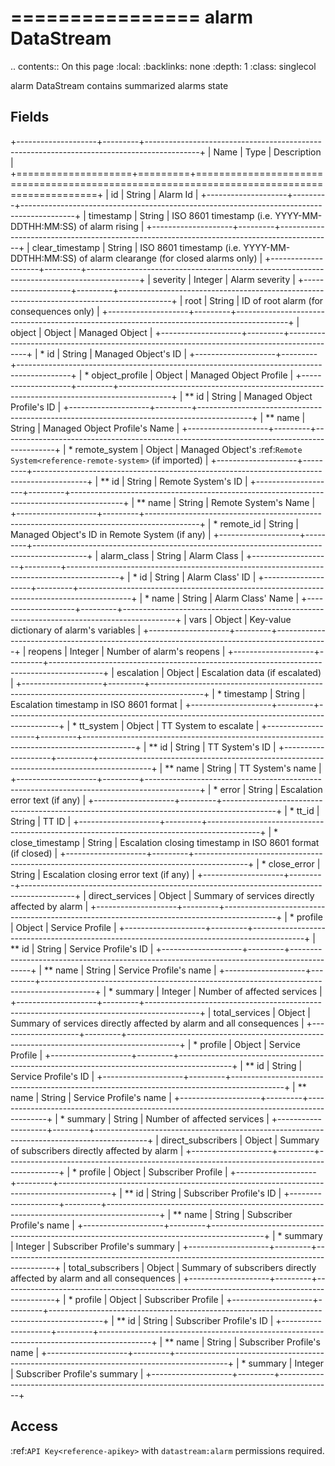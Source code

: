 

================
alarm DataStream
================

.. contents:: On this page
    :local:
    :backlinks: none
    :depth: 1
    :class: singlecol

alarm DataStream contains summarized alarms state

Fields
------

+--------------------+---------+-------------------------------------------------------------------------------------------+
| Name               | Type    | Description                                                                               |
+====================+=========+===========================================================================================+
| id                 | String  | Alarm Id                                                                                  |
+--------------------+---------+-------------------------------------------------------------------------------------------+
| timestamp          | String  | ISO 8601 timestamp (i.e. YYYY-MM-DDTHH:MM:SS) of alarm rising                             |
+--------------------+---------+-------------------------------------------------------------------------------------------+
| clear_timestamp    | String  | ISO 8601 timestamp (i.e. YYYY-MM-DDTHH:MM:SS) of alarm clearange (for closed alarms only) |
+--------------------+---------+-------------------------------------------------------------------------------------------+
| severity           | Integer | Alarm severity                                                                            |
+--------------------+---------+-------------------------------------------------------------------------------------------+
| root               | String  | ID of root alarm (for consequences only)                                                  |
+--------------------+---------+-------------------------------------------------------------------------------------------+
| object             | Object  | Managed Object                                                                            |
+--------------------+---------+-------------------------------------------------------------------------------------------+
| * id               | String  | Managed Object's ID                                                                       |
+--------------------+---------+-------------------------------------------------------------------------------------------+
| * object_profile   | Object  | Managed Object Profile                                                                    |
+--------------------+---------+-------------------------------------------------------------------------------------------+
| ** id              | String  | Managed Object Profile's ID                                                               |
+--------------------+---------+-------------------------------------------------------------------------------------------+
| ** name            | String  | Managed Object Profile's Name                                                             |
+--------------------+---------+-------------------------------------------------------------------------------------------+
| * remote_system    | Object  | Managed Object's :ref:`Remote System<reference-remote-system>` (if imported)              |
+--------------------+---------+-------------------------------------------------------------------------------------------+
| ** id              | String  | Remote System's ID                                                                        |
+--------------------+---------+-------------------------------------------------------------------------------------------+
| ** name            | String  | Remote System's Name                                                                      |
+--------------------+---------+-------------------------------------------------------------------------------------------+
| * remote_id        | String  | Managed Object's ID in Remote System (if any)                                             |
+--------------------+---------+-------------------------------------------------------------------------------------------+
| alarm_class        | String  | Alarm Class                                                                               |
+--------------------+---------+-------------------------------------------------------------------------------------------+
| * id               | String  | Alarm Class' ID                                                                           |
+--------------------+---------+-------------------------------------------------------------------------------------------+
| * name             | String  | Alarm Class' Name                                                                         |
+--------------------+---------+-------------------------------------------------------------------------------------------+
| vars               | Object  | Key-value dictionary of alarm's variables                                                 |
+--------------------+---------+-------------------------------------------------------------------------------------------+
| reopens            | Integer | Number of alarm's reopens                                                                 |
+--------------------+---------+-------------------------------------------------------------------------------------------+
| escalation         | Object  | Escalation data (if escalated)                                                            |
+--------------------+---------+-------------------------------------------------------------------------------------------+
| * timestamp        | String  | Escalation timestamp in ISO 8601 format                                                   |
+--------------------+---------+-------------------------------------------------------------------------------------------+
| * tt_system        | Object  | TT System to escalate                                                                     |
+--------------------+---------+-------------------------------------------------------------------------------------------+
| ** id              | String  | TT System's ID                                                                            |
+--------------------+---------+-------------------------------------------------------------------------------------------+
| ** name            | String  | TT System's name                                                                          |
+--------------------+---------+-------------------------------------------------------------------------------------------+
| * error            | String  | Escalation error text (if any)                                                            |
+--------------------+---------+-------------------------------------------------------------------------------------------+
| * tt_id            | String  | TT ID                                                                                     |
+--------------------+---------+-------------------------------------------------------------------------------------------+
| * close_timestamp  | String  | Escalation closing timestamp in ISO 8601 format (if closed)                               |
+--------------------+---------+-------------------------------------------------------------------------------------------+
| * close_error      | String  | Escalation closing error text (if any)                                                    |
+--------------------+---------+-------------------------------------------------------------------------------------------+
| direct_services    | Object  | Summary of services directly affected by alarm                                            |
+--------------------+---------+-------------------------------------------------------------------------------------------+
| * profile          | Object  | Service Profile                                                                           |
+--------------------+---------+-------------------------------------------------------------------------------------------+
| ** id              | String  | Service Profile's ID                                                                      |
+--------------------+---------+-------------------------------------------------------------------------------------------+
| ** name            | String  | Service Profile's name                                                                    |
+--------------------+---------+-------------------------------------------------------------------------------------------+
| * summary          | Integer | Number of affected services                                                               |
+--------------------+---------+-------------------------------------------------------------------------------------------+
| total_services     | Object  | Summary of services directly affected by alarm and all consequences                       |
+--------------------+---------+-------------------------------------------------------------------------------------------+
| * profile          | Object  | Service Profile                                                                           |
+--------------------+---------+-------------------------------------------------------------------------------------------+
| ** id              | String  | Service Profile's ID                                                                      |
+--------------------+---------+-------------------------------------------------------------------------------------------+
| ** name            | String  | Service Profile's name                                                                    |
+--------------------+---------+-------------------------------------------------------------------------------------------+
| * summary          | String  | Number of affected services                                                               |
+--------------------+---------+-------------------------------------------------------------------------------------------+
| direct_subscribers | Object  | Summary of subscribers directly affected by alarm                                         |
+--------------------+---------+-------------------------------------------------------------------------------------------+
| * profile          | Object  | Subscriber Profile                                                                        |
+--------------------+---------+-------------------------------------------------------------------------------------------+
| ** id              | String  | Subscriber Profile's ID                                                                   |
+--------------------+---------+-------------------------------------------------------------------------------------------+
| ** name            | String  | Subscriber Profile's name                                                                 |
+--------------------+---------+-------------------------------------------------------------------------------------------+
| * summary          | Integer | Subscriber Profile's summary                                                              |
+--------------------+---------+-------------------------------------------------------------------------------------------+
| total_subscribers  | Object  | Summary of subscribers directly affected by alarm and all consequences                    |
+--------------------+---------+-------------------------------------------------------------------------------------------+
| * profile          | Object  | Subscriber Profile                                                                        |
+--------------------+---------+-------------------------------------------------------------------------------------------+
| ** id              | String  | Subscriber Profile's ID                                                                   |
+--------------------+---------+-------------------------------------------------------------------------------------------+
| ** name            | String  | Subscriber Profile's name                                                                 |
+--------------------+---------+-------------------------------------------------------------------------------------------+
| * summary          | Integer | Subscriber Profile's summary                                                              |
+--------------------+---------+-------------------------------------------------------------------------------------------+

Access
------
:ref:`API Key<reference-apikey>` with `datastream:alarm` permissions
required.
